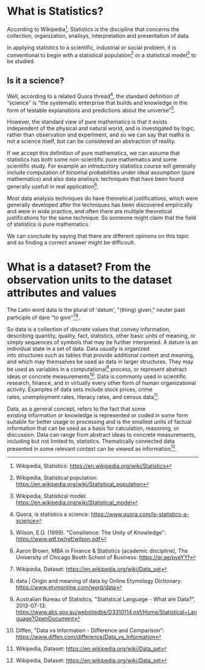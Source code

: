 # What is Statistics?
According to Wikipedia[^1], Statistics is the discipline that concerns the collection, organization, snalisys, interpretation and presentation of data.

In applying statistics to a scientific, industrial or social problem, it is conventional to begin with a statistical population[^2] or a statistical model[^3] to be studied. 

## Is it a science? 
Well, according to a related Quora thread[^4], the standard definition of “science” is “the systematic enterprise that builds and knowledge in the form of testable explanations and predictions about the universe”[^5].

However, the standard view of pure mathematics is that it exists independent of the physical and natural world, and is investigated by logic, rather than observation and experiment, and so we can say that maths is not a science itself, but can be considered an abstraction of reality. 

If we accept this definition of pure mathematics, we can assume that statistics has both some non-scientific pure mathematics and some scientific study. 
For example an introductory statistics course will generally include computation of binomial probabilities under ideal assumption (pure mathematics) and also data analisys: techniques that have been found generally usefull in real application[^6]. 

Most data analysis techniques do have theoretical justifications, which were generally developed after the techniques has been discovered empirically and were in wide practice, and often there are multiple theoretical justifications for the same technique. So someone might claim that the field of statistics is pure mathematics. 

We can conclude by saying that there are different opinions on this topic and so finding a correct answer might be difficoult.

[^1]: Wikipedia, Statistics: https://en.wikipedia.org/wiki/Statistics
[^2]: Wikipedia, Statistical population: https://en.wikipedia.org/wiki/Statistical_population
[^3]: Wikipedia, Statistical model: https://en.wikipedia.org/wiki/Statistical_model
[^4]: Quora, is statistics a science: https://www.quora.com/Is-statistics-a-science
[^5]: Wilson, E.O. (1999). "Consilience: The Unity of Knowledge": https://www.wtf.tw/ref/wilson.pdf
[^6]: Aaron Brown, MBA in Finance & Statistics (academic discipline), The University of Chicago Booth School of Business: https://qr.ae/pveYYf


# What is a dataset? From the observation units to the dataset attributes and values

The Latin word data is the plural of 'datum', "(thing) given," neuter past participle of dare "to give"[^7][^8].

So data is a collection of discrete values that convey information, describing quantity, quality, fact, statistics, other basic units of meaning, or simply sequences of symbols that may be further interpreted. A datum is an individual state in a set of data. Data usually is organized into structures such as tables that provide additional context and meaning, and which may themselves be used as data in larger structures. They may be used as variables in a computational[^9] process, or represent abstract ideas or concrete measurements[^10]. Data is commonly used in scientific research, finance, and in virtually every other form of human organizational activity. Examples of data sets include stock prices, crime rates, unemployment rates, literacy rates, and census data[^7].

Data, as a general concept, refers to the fact that some existing information or knowledge is represented or coded in some form suitable for better usage or processing and is the smallest units of factual information that can be used as a basis for calculation, reasoning, or discussion. Data can range from abstract ideas to concrete measurements, including but not limited to, statistics. Thematically connected data presented in some relevant context can be viewed as information[^7]. 

[^7]: Wikipedia, Dataset: https://en.wikipedia.org/wiki/Data_set
[^8]: data | Origin and meaning of data by Online Etymology Dictionary: https://www.etymonline.com/word/data
[^9]: Australian Bureau of Statistics, "Statistical Language - What are Data?", 2013-07-13: https://www.abs.gov.au/websitedbs/D3310114.nsf/Home/Statistical+Language?OpenDocument
[^10]: Diffen, "Data vs Information - Difference and Comparison": https://www.diffen.com/difference/Data_vs_Information
[^11]:
[^12]:
[^13]:
